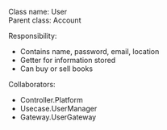 Class name: User \
Parent class: Account

Responsibility:
* Contains name, password, email, location
* Getter for information stored
* Can buy or sell books

Collaborators:
* Controller.Platform
* Usecase.UserManager
* Gateway.UserGateway